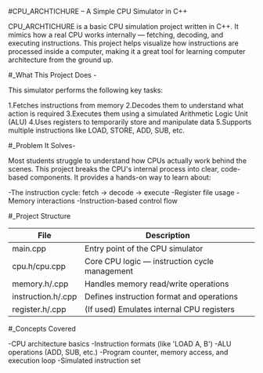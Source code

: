 #CPU_ARCHTICHURE – A Simple CPU Simulator in C++

CPU_ARCHTICHURE is a basic CPU simulation project written in C++. It mimics how a real CPU works internally — fetching, decoding, and executing instructions. This project helps visualize how instructions are processed inside a computer, making it a great tool for learning computer architecture from the ground up.



#_What This Project Does -

This simulator performs the following key tasks:

1.Fetches instructions from memory
2.Decodes them to understand what action is required
3.Executes them using a simulated Arithmetic Logic Unit (ALU)
4.Uses registers to temporarily store and manipulate data
5.Supports multiple instructions like LOAD, STORE, ADD, SUB, etc.


#_Problem It Solves-

Most students struggle to understand how CPUs actually work behind the scenes. This project breaks the CPU's internal process into clear, code-based components. It provides a hands-on way to learn about:

-The instruction cycle: fetch → decode → execute
-Register file usage
-Memory interactions
-Instruction-based control flow



#_Project Structure

| File              | Description                                    |
|-------------------|------------------------------------------------|
| main.cpp        | Entry point of the CPU simulator               |
| cpu.h/cpu.cpp   | Core CPU logic — instruction cycle management  |
| memory.h/.cpp   | Handles memory read/write operations           |
| instruction.h/.cpp | Defines instruction format and operations   |
| register.h/.cpp | (If used) Emulates internal CPU registers      |



#_Concepts Covered

-CPU architecture basics
-Instruction formats (like 'LOAD A, B')
-ALU operations (ADD, SUB, etc.)
-Program counter, memory access, and execution loop
-Simulated instruction set

